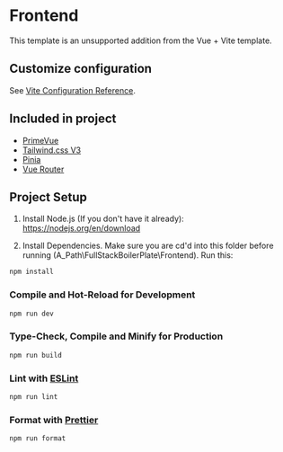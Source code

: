 # Frontend

This template is an unsupported addition from the Vue + Vite template.

## Customize configuration

See [Vite Configuration Reference](https://vite.dev/config/).

## Included in project

- [PrimeVue](https://primevue.org/)
- [Tailwind.css V3](https://tailwindcss.com/)
- [Pinia](https://pinia.vuejs.org/)
- [Vue Router](https://router.vuejs.org/)

## Project Setup

1. Install Node.js (If you don't have it already):
   https://nodejs.org/en/download

2. Install Dependencies. Make sure you are cd'd into this folder before running (A_Path\FullStackBoilerPlate\Frontend). Run this:

```sh
npm install
```

### Compile and Hot-Reload for Development

```sh
npm run dev
```

### Type-Check, Compile and Minify for Production

```sh
npm run build
```

### Lint with [ESLint](https://eslint.org/)

```sh
npm run lint
```

### Format with [Prettier](https://prettier.io/)

```sh
npm run format
```
